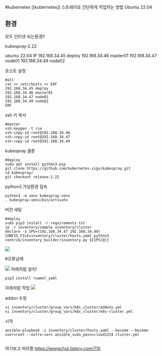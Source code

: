 #kubernetes 
[[kubernetes]] 스프레이로 간단하게 작업하는 방법
Ubuntu 22.04

## 환경
모두 인터넷 되는환경!!

kubespray-2.22

ubuntu 22.04
IP
192.168.34.45 deploy
192.168.34.46 master01
192.168.34.47 node01
192.168.34.49 node02


호스트 설정
```/bin/bash
#all
cat >> /etc/hosts << E0F
192.168.34.45 deploy
192.168.34.46 master01
192.168.34.47 node01
192.168.34.49 node02
E0F
```

ssh 키 복사
```/bin/bash
#master
ssh-keygen -t rsa
ssh-copy-id root@192.168.34.46
ssh-copy-id root@192.168.34.47
ssh-copy-id root@192.168.34.49
```

kubespray 클론
```/bin/bash
#deploy
sudo apt install python3-pip
git clone https://github.com/kubernetes-sigs/kubespray.git
cd kubespray/
git checkout release-2.22
```


python3 가상환경 접속
```/bin/bash
python3 -m venv kubespray-venv
. kubespray-venv/bin/activate
```



버전 세팅
```/bin/bash
#deploy
sudo pip3 install -r requirements.txt 
cp -r inventory/sample inventory/cluster
declare -a IPS=(192.168.34.47 192.168.34.49)
CONFIG_FILE=inventory/cluster/hosts.yaml python3 contrib/inventory_builder/inventory.py ${IPS[@]}
```

![](https://i.imgur.com/LlukOIG.png)

#오류날때

![](https://i.imgur.com/xnDsPM5.png)
아래처럼 설치!
```/bin/bash
pip3 install ruamel_yaml
```


아래처럼 작업
![](https://i.imgur.com/U525gkd.png)

addon 수정
```/bin/bash
vi inventory/cluster/group_vars/k8s_cluster/addons.yml
vi inventory/cluster/group_vars/k8s_cluster/k8s-cluster.yml
```

시작
```/bin/bash
ansible-playbook -i inventory/cluster/hosts.yaml --become --become-user=root --extra-vars ansible_sudo_pass=cloud1234 cluster.yml

```


```/bin/bash

```

여기보고 따라함
https://jeongchul.tistory.com/710

